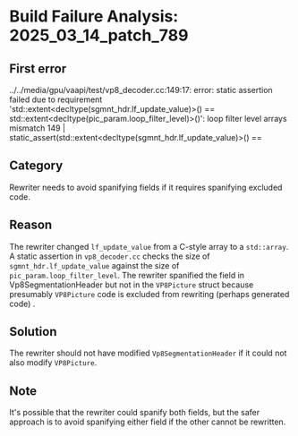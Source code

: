 # Build Failure Analysis: 2025_03_14_patch_789

## First error

../../media/gpu/vaapi/test/vp8_decoder.cc:149:17: error: static assertion failed due to requirement 'std::extent<decltype(sgmnt_hdr.lf_update_value)>() == std::extent<decltype(pic_param.loop_filter_level)>()': loop filter level arrays mismatch
  149 |   static_assert(std::extent<decltype(sgmnt_hdr.lf_update_value)>() ==

## Category
Rewriter needs to avoid spanifying fields if it requires spanifying excluded code.

## Reason
The rewriter changed `lf_update_value` from a C-style array to a `std::array`. A static assertion in `vp8_decoder.cc` checks the size of `sgmnt_hdr.lf_update_value` against the size of `pic_param.loop_filter_level`. The rewriter spanified the field in Vp8SegmentationHeader but not in the `VP8Picture` struct because presumably `VP8Picture` code is excluded from rewriting (perhaps generated code) .

## Solution
The rewriter should not have modified `Vp8SegmentationHeader` if it could not also modify `VP8Picture`.

## Note
It's possible that the rewriter could spanify both fields, but the safer approach is to avoid spanifying either field if the other cannot be rewritten.
